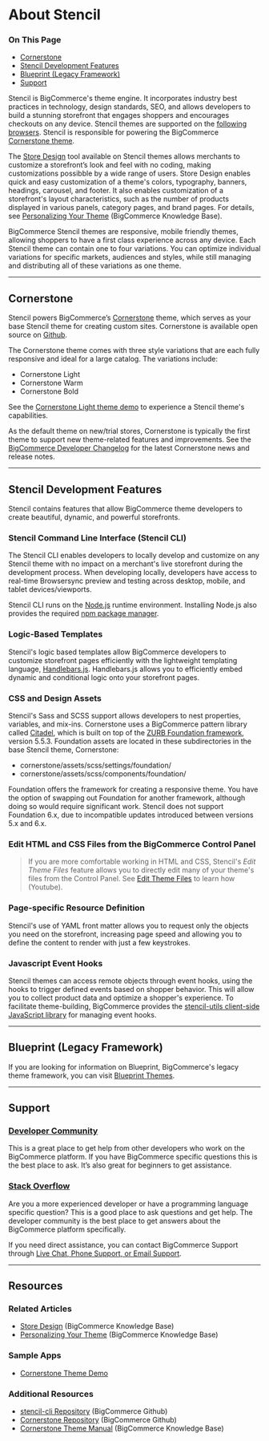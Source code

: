 # About Stencil
<div class="otp" id="no-index">
	<h3> On This Page </h3>
	<ul>
    <li><a href="#about_cornerstone">Cornerstone</a></li>
		<li><a href="#about_features-and-stack">Stencil Development Features</a></li>
		<li><a href="#about_blueprint">Blueprint (Legacy Framework)</a></li>
    <li><a href="#about_support">Support</a></li>
	</ul>
</div>


Stencil is BigCommerce's theme engine. It incorporates industry best practices in technology, design standards, SEO, and allows developers to build a stunning storefront that engages shoppers and encourages checkouts on any device. Stencil themes are supported on the [following browsers](https://support.bigcommerce.com/s/article/Themes-Supported-Browsers). Stencil is responsible for powering the BigCommerce [Cornerstone theme](#about_cornerstone).

The [Store Design](/stencil-docs/configure-store-design-ui/store-design-overview) tool available on Stencil themes allows merchants to customize a storefront’s look and feel with no coding, making customizations possibble by a wide range of users.  Store Design enables quick and easy customization of a theme's colors, typography, banners, headings, carousel, and footer. It also enables customization of a storefront's layout characteristics, such as the number of products displayed in various panels, category pages, and brand pages. For details, see [Personalizing Your Theme](https://support.bigcommerce.com/articles/Learning/Personalizing-your-New-Theme) (BigCommerce Knowledge Base). 

BigCommerce Stencil themes are responsive, mobile friendly themes, allowing shoppers to have a first class experience across any device. Each Stencil theme can contain one to four variations. You can optimize individual variations for specific markets, audiences and styles, while still managing and distributing all of these variations as one theme.

---

<a href='#about_cornerstone' aria-hidden='true' class='block-anchor'  id='about_cornerstone'><i aria-hidden='true' class='linkify icon'></i></a>

## Cornerstone

Stencil powers BigCommerce’s [Cornerstone](https://github.com/bigcommerce/cornerstone) theme, which serves as your base Stencil theme for creating custom sites. Cornerstone is available open source on [Github](https://github.com/bigcommerce/cornerstone).

The Cornerstone theme comes with three style variations that are each fully responsive and ideal for a large catalog. The variations include:

* Cornerstone Light
* Cornerstone Warm
* Cornerstone Bold

See the [Cornerstone Light theme demo](http://cornerstone-light-demo.mybigcommerce.com/) to experience a Stencil theme's capabilities.

As the default theme on new/trial stores, Cornerstone is typically the first theme to support new theme-related features and improvements. See the [BigCommerce Developer Changelog](https://developer.bigcommerce.com/changelog) for the latest Cornerstone news and release notes.

---

<a href='#about_features-and-stack' aria-hidden='true' class='block-anchor'  id='about_features-and-stack'><i aria-hidden='true' class='linkify icon'></i></a>

## Stencil Development Features

Stencil contains features that allow BigCommerce theme developers to create beautiful, dynamic, and powerful storefronts.

### Stencil Command Line Interface (Stencil CLI)

The Stencil CLI enables developers to locally develop and customize on any Stencil theme with no impact on a merchant's live storefront during the development process. When developing locally, developers have access to real-time Browsersync preview and testing across desktop, mobile, and tablet devices/viewports.

Stencil CLI runs on the [Node.js](https://nodejs.org/en/) runtime environment. Installing Node.js also provides the required [npm package manager](https://www.npmjs.com/package/npm).

### Logic-Based Templates

Stencil's logic based templates allow BigCommerce developers to customize storefront pages efficiently with the lightweight templating language, [Handlebars.js](https://handlebarsjs.com/). Handlebars.js allows you to efficiently embed dynamic and conditional logic onto your storefront pages.

### CSS and Design Assets

Stencil's Sass and SCSS support allows developers to nest properties, variables, and mix-ins. Cornerstone uses a BigCommerce pattern library called [Citadel](https://www.npmjs.com/package/@bigcommerce/citadel), which is built on top of the [ZURB Foundation framework](https://foundation.zurb.com/sites/docs/), version 5.5.3. Foundation assets are located in these subdirectories in the base Stencil theme, Cornerstone:

* <span class="fp">cornerstone/assets/scss/settings/foundation/</span>
* <span class="fp">cornerstone/assets/scss/components/foundation/</span>

Foundation offers the framework for creating a responsive theme. You have the option of swapping out Foundation for another framework, although doing so would require significant work. Stencil does not support Foundation 6.x, due to incompatible updates introduced between versions 5.x and 6.x.

<div class="HubBlock--callout">
<div class="CalloutBlock--">
<div class="HubBlock-content">

<!-- theme:  -->

### Edit HTML and CSS Files from the BigCommerce Control Panel
> If you are more comfortable working in HTML and CSS, Stencil's *Edit Theme Files* feature allows you to directly edit many of your theme's files from the Control Panel. See [Edit Theme Files](https://www.youtube.com/watch?v=waJ1dg_dAh8&index=related) to learn how (Youtube).

</div>
</div>
</div>

### Page-specific Resource Definition

Stencil's use of YAML front matter allows you to request only the objects you need on the storefront, increasing page speed and allowing you to define the content to render with just a few keystrokes.

### Javascript Event Hooks

Stencil themes can access remote objects through event hooks, using the hooks to trigger defined events based on shopper behavior. This will allow you to collect product data and optimize a shopper's experience. To facilitate theme-building, BigCommerce provides the [stencil-utils client-side JavaScript library](/stencil-docs/adding-event-hooks-to-your-theme/stencil-utils-api-reference) for managing event hooks.

---

<a href='#about_blueprint' aria-hidden='true' class='block-anchor'  id='about_blueprint'><i aria-hidden='true' class='linkify icon'></i></a>

## Blueprint (Legacy Framework)

If you are looking for information on Blueprint, BigCommerce's legacy theme framework, you can visit [Blueprint Themes](https://developer.bigcommerce.com/legacy/blueprint-themes).

---

<a href='#about_support' aria-hidden='true' class='block-anchor'  id='about_support'><i aria-hidden='true' class='linkify icon'></i></a>

## Support

### [Developer Community](https://support.bigcommerce.com/s/group/0F913000000HLjECAW/bigcommerce-developers)
This is a great place to get help from other developers who work on the BigCommerce platform. If you have BigCommerce specific questions this is the best place to ask. It’s also great for beginners to get assistance.

### [Stack Overflow](https://stackoverflow.com/questions/tagged/bigcommerce)
Are you a more experienced developer or have a programming language specific question? This is a good place to ask questions and get help. The developer community is the best place to get answers about the BigCommerce platform specifically.

If you need direct assistance, you can contact BigCommerce Support through [Live Chat, Phone Support, or Email Support](https://support.bigcommerce.com/s/contact).

---

## Resources

### Related Articles

* [Store Design](https://forum.bigcommerce.com/s/article/Store-Design) (BigCommerce Knowledge Base)
* [Personalizing Your Theme](https://support.bigcommerce.com/articles/Learning/Personalizing-your-New-Theme) (BigCommerce Knowledge Base)

### Sample Apps

* [Cornerstone Theme Demo](http://cornerstone-light-demo.mybigcommerce.com/)

### Additional Resources
* [stencil-cli Repository](https://github.com/bigcommerce/stencil-cli) (BigCommerce Github)
* [Cornerstone Repository](https://github.com/bigcommerce/cornerstone) (BigCommerce Github)
* [Cornerstone Theme Manual](https://support.bigcommerce.com/s/article/Cornerstone-Theme-Manual) (BigCommerce Knowledge Base)

